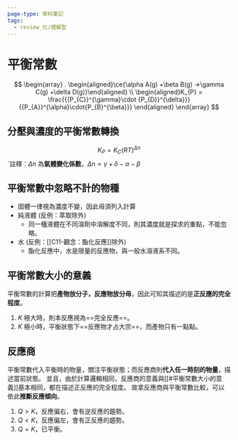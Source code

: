 ```yaml
---
page-type: 學科筆記
tags:
  - review_化/理解型
---
```

# 平衡常數
$$
\begin{array}
. \begin{aligned}\ce{\alpha A(g) +\beta B(g) ->\gamma C(g) +\delta D(g)}\end{aligned} \\
\begin{aligned}K_{P} = \frac{{{P_{C}}^{\gamma}\cdot {P_{D}}^{\delta}}}{{P_{A}}^{\alpha}\cdot{P_{B}^{\beta}}} \end{aligned}
\end{array}
$$
## 分壓與濃度的平衡常數轉換
$$
K_{P} = K_{C}(RT)^{\Delta n}
$$
ˋ註釋：$\Delta n$ 為**氣體變化係數**，$\Delta n = \gamma+\delta-\alpha-\beta$

## 平衡常數中忽略不計的物種
- 固體一律視為濃度不變，因此毋須列入計算
- 純液體 (反例：萃取除外)
	- 同一種液體在不同溶劑中溶解度不同，則其濃度就是探求的重點，不能忽略。
- 水 (反例：[[C11-觀念：酯化反應]]除外) 
	- 酯化反應中，水是限量的反應物，與一般水溶液系不同。

## 平衡常數大小的意義
平衡常數的計算把**產物放分子，反應物放分母**，因此可知其描述的是**正反應的完全程度**。
1. $K$ 極大時，則本反應視為==完全反應==。
2. $K$ 極小時，平衡狀態下==反應物才占大宗==，而產物只有一點點。
## 反應商
平衡常數代入平衡時的物量，關注平衡狀態；而反應商則**代入任一時刻的物量**，描述當前狀態。
並且，由於計算邏輯相同，反應商的意義與[[#平衡常數大小的意義]]基本相同，都在描述正反應的完全程度。
故拿反應商與平衡常數比較，可以依此**推斷反應傾向**。
1. $Q>K$，反應偏右，會有逆反應的趨勢。
2. $Q<K$，反應偏左，會有正反應的趨勢。
3. $Q=K$，已平衡。